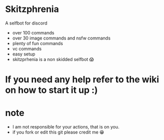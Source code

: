 # Skitzphrenia
A selfbot for discord
+ over 100 commands
+ over 30 image commands and nsfw commands
+ plenty of fun commands
+ vc commands
+  easy setup
+ skitzprhenia is a non skidded selfbot 😱
# If you need any help refer to the wiki on how to start it up :)


# note
+ I am not responsible for your actions, that is on you.
+ if you fork or edit this git please credit me 😁
